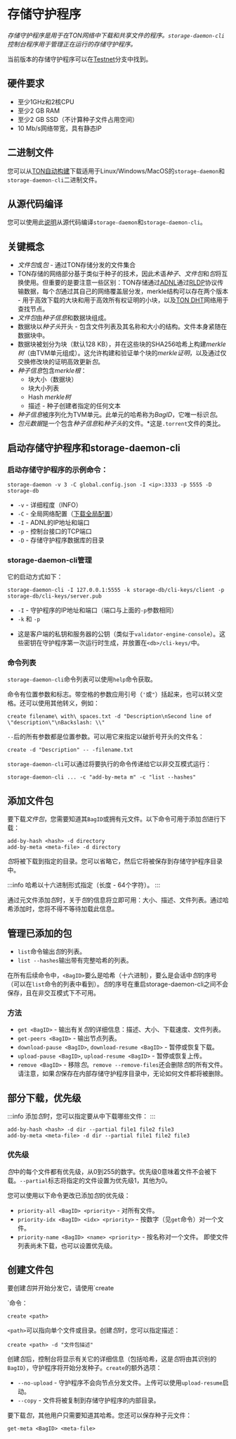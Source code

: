 # 存储守护程序

*存储守护程序是用于在TON网络中下载和共享文件的程序。`storage-daemon-cli`控制台程序用于管理正在运行的存储守护程序。*

当前版本的存储守护程序可以在[Testnet](https://github.com/ton-blockchain/ton/tree/testnet)分支中找到。

## 硬件要求

* 至少1GHz和2核CPU
* 至少2 GB RAM
* 至少2 GB SSD（不计算种子文件占用空间）
* 10 Mb/s网络带宽，具有静态IP

## 二进制文件

您可以从[TON自动构建](https://github.com/ton-blockchain/ton/releases/latest)下载适用于Linux/Windows/MacOS的`storage-daemon`和`storage-daemon-cli`二进制文件。

## 从源代码编译

您可以使用此[说明](/develop/howto/compile#storage-daemon)从源代码编译`storage-daemon`和`storage-daemon-cli`。

## 关键概念
* *文件包*或*包* - 通过TON存储分发的文件集合
* TON存储的网络部分基于类似于种子的技术，因此术语*种子*、*文件包*和*包*将互换使用。但重要的是要注意一些区别：TON存储通过[ADNL](/learn/networking/adnl)通过[RLDP](/learn/networking/rldp)协议传输数据，每个*包*通过其自己的网络覆盖层分发，merkle结构可以存在两个版本 - 用于高效下载的大块和用于高效所有权证明的小块，以及[TON DHT](/learn/networking/ton-dht)网络用于查找节点。
* *文件包*由*种子信息*和数据块组成。
* 数据块以*种子头*开头 - 包含文件列表及其名称和大小的结构。文件本身紧随在数据块中。
* 数据块被划分为块（默认128 KB），并在这些块的SHA256哈希上构建*merkle树*（由TVM单元组成）。这允许构建和验证单个块的*merkle证明*，以及通过仅交换修改块的证明高效更新*包*。
* *种子信息*包含*merkle根*：
    * 块大小（数据块）
    * 块大小列表
    * Hash *merkle树*
    * 描述 - 种子创建者指定的任何文本
* *种子信息*被序列化为TVM单元。此单元的哈希称为*BagID*，它唯一标识*包*。
* *包元数据*是一个包含*种子信息*和*种子头*的文件。*这是`.torrent`文件的类比。

## 启动存储守护程序和storage-daemon-cli

### 启动存储守护程序的示例命令：

```storage-daemon -v 3 -C global.config.json -I <ip>:3333 -p 5555 -D storage-db```

* `-v` - 详细程度（INFO）
* `-C` - 全局网络配置（[下载全局配置](/develop/howto/compile#download-global-config)）
* `-I` - ADNL的IP地址和端口
* `-p` - 控制台接口的TCP端口
* `-D` - 存储守护程序数据库的目录

### storage-daemon-cli管理
它的启动方式如下：

```
storage-daemon-cli -I 127.0.0.1:5555 -k storage-db/cli-keys/client -p storage-db/cli-keys/server.pub
```

* `-I` - 守护程序的IP地址和端口（端口与上面的`-p`参数相同）
* `-k` 和 `-p`

 - 这是客户端的私钥和服务器的公钥（类似于`validator-engine-console`）。这些密钥在守护程序第一次运行时生成，并放置在`<db>/cli-keys/`中。

### 命令列表

`storage-daemon-cli`命令列表可以使用`help`命令获取。

命令有位置参数和标志。带空格的参数应用引号（`'`或`"`）括起来，也可以转义空格。还可以使用其他转义，例如：
```
create filename\ with\ spaces.txt -d "Description\nSecond line of \"description\"\nBackslash: \\"
```

`--`后的所有参数都是位置参数。可以用它来指定以破折号开头的文件名：
```
create -d "Description" -- -filename.txt
```

`storage-daemon-cli`可以通过将要执行的命令传递给它以非交互模式运行：

```
storage-daemon-cli ... -c "add-by-meta m" -c "list --hashes"
```

## 添加文件包
要下载*文件包*，您需要知道其`BagID`或拥有元文件。以下命令可用于添加*包*进行下载：
```
add-by-hash <hash> -d directory
add-by-meta <meta-file> -d directory
```
*包*将被下载到指定的目录。您可以省略它，然后它将被保存到存储守护程序目录中。

:::info
哈希以十六进制形式指定（长度 - 64个字符）。
:::

通过元文件添加*包*时，关于*包*的信息将立即可用：大小、描述、文件列表。通过哈希添加时，您将不得不等待加载此信息。

## 管理已添加的包

* `list`命令输出*包*的列表。
* `list --hashes`输出带有完整哈希的列表。

在所有后续命令中，`<BagID>`要么是哈希（十六进制），要么是会话中*包*的序号（可以在`list`命令的列表中看到）。*包*的序号在重启storage-daemon-cli之间不会保存，且在非交互模式下不可用。

### 方法

* `get <BagID>` - 输出有关*包*的详细信息：描述、大小、下载速度、文件列表。
* `get-peers <BagID>` - 输出节点列表。
* `download-pause <BagID>`, `download-resume <BagID>` - 暂停或恢复下载。
* `upload-pause <BagID>`, `upload-resume <BagID>` - 暂停或恢复上传。
* `remove <BagID>` - 移除*包*。`remove --remove-files`还会删除*包*的所有文件。请注意，如果*包*保存在内部存储守护程序目录中，无论如何文件都将被删除。

## 部分下载，优先级
:::info
添加*包*时，您可以指定要从中下载哪些文件：
:::
```
add-by-hash <hash> -d dir --partial file1 file2 file3
add-by-meta <meta-file> -d dir --partial file1 file2 file3
```

### 优先级

*包*中的每个文件都有优先级，从0到255的数字。优先级0意味着文件不会被下载。`--partial`标志将指定的文件设置为优先级1，其他为0。

您可以使用以下命令更改已添加*包*的优先级：
* `priority-all <BagID> <priority>` - 对所有文件。
* `priority-idx <BagID> <idx> <priority>` - 按数字（见`get`命令）对一个文件。
* `priority-name <BagID> <name> <priority>` - 按名称对一个文件。
即使文件列表尚未下载，也可以设置优先级。

## 创建文件包
要创建*包*并开始分发它，请使用`create

`命令：
```
create <path>
```
`<path>`可以指向单个文件或目录。创建*包*时，您可以指定描述：
```
create <path> -d "文件包描述"
```
创建*包*后，控制台将显示有关它的详细信息（包括哈希，这是*包*将由其识别的`BagID`），守护程序将开始分发种子。`create`的额外选项：
* `--no-upload` - 守护程序不会向节点分发文件。上传可以使用`upload-resume`启动。
* `--copy` - 文件将被复制到存储守护程序的内部目录。

要下载*包*，其他用户只需要知道其哈希。您还可以保存种子元文件：
```
get-meta <BagID> <meta-file>
```
